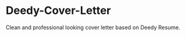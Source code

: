 Deedy-Cover-Letter
=========================

Clean and professional looking cover letter based on Deedy Resume.